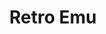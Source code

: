 ---
title: Retro Emu
slug: retro-emu
company: various
logo: '<path d="m8 17.0333333v3.9666667h2v-2h2v-1.9666667zm24-.0333333v2h2v8h-2v2h-2v2h2v2h2v8h-2v2h-4v-2h-2v-2h-2v-2h-2v-2h-2v6h-2v2h-10v-2h-2v-24h2v-2h22v2zm-6 8v-4h-6v4zm11-3.9666667v3.9666667h2v-2h2v-1.9666667zm20-2.0333333v2h2v2h-2v2h-10v2h10v2h2v2h-2v2h-10v2h10v2h2v4h-2v2h-20v-2h-2v-20h2v-2zm5 5.9666667h2v-1.9666667h2v-1.9666667h-4zm0-3.9666667v-2h20v2h2v4h-2v2h-4v14h-2v2h-8v-2h-2v-14h-4v-2h-2v-4zm25 .0333333v3.9666667h2v-2h2v-1.9666667zm20-.0333333v2h2v6h-2v2h-2v2h2v2h2v6h-2v2h-2v-2h-2v-2h-2v-2h-2v-2h-2v6h-2v2h-8v-2h-2v-20h2v-2h18v2zm-10 6h6v-2h-6zm35-6h-2v-2h-16v2h2v2h-2v2h-2v-2h-2v16h2v2h2v2h16v-2h2v-2h2v-16h-2zm-4 14h-6v-10h6z" /><path d="m148 30.0166667v1.9833333h1v-1h1v-.9833333zm12-1.0166667v1h1v1h-1v1h-6v2h6v1h1v1h-1v1h-6v2h6v1h1v2h-1v1h-12v-1h-1v-12h1v-1zm4 1.0166667v1.9833333h1v-1h1v-.9833333zm13-1.0166667v1h1v12h-1v1h-3v-1h-1v-3h-1v1h-1v-1h-1v3h-1v1h-5v-1h-1v-12h1v-1h5v1h1v4h1v1h1v-1h1v-4h1v-1zm4 1.0166667v1.9833333h1v-1h1v-.9833333zm12-1.0166667v1h1v11h-1v1h-1v1h-10v-1h-1v-1h-1v-11h1v-1h5v1h1v9h2v-9h1v-1z" opacity=".6" />'
disc: false
cartridge: false
order: 40
---